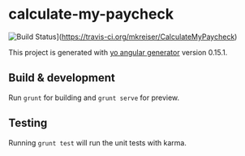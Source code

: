 # calculate-my-paycheck

![Build Status](https://travis-ci.org/mkreiser/CalculateMyPaycheck.svg?branch=master)](https://travis-ci.org/mkreiser/CalculateMyPaycheck)

This project is generated with [yo angular generator](https://github.com/yeoman/generator-angular)
version 0.15.1.

## Build & development

Run `grunt` for building and `grunt serve` for preview.

## Testing

Running `grunt test` will run the unit tests with karma.

